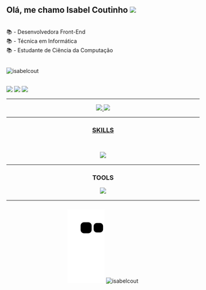 
<h2> Olá, me chamo Isabel Coutinho <img src="https://media.giphy.com/media/WUlplcMpOCEmTGBtBW/giphy.gif" width="50"></h2>
<div style="display: inline_block"><br>
📚 - Desenvolvedora Front-End <br>
📚 - Técnica em Informática <br>
📚 - Estudante de Ciência da Computação<br><br> 
 <p align="left"> <img src="https://komarev.com/ghpvc/?username=isabelcout&label=Profile%20views&color=0e75b6&style=flat" alt="isabelcout" /> </p>

 </div>
 
 <div style="display: inline_block"><br>
  <a href = "mailto:isabelcoutinhors@gmail.com"><img src="https://img.shields.io/badge/Gmail-D14836?style=for-the-badge&logo=gmail&logoColor=white"></a>
  <a href="https://www.linkedin.com/in/isabelcoutinhodonascimento/" target="_blank"><img src="https://img.shields.io/badge/-LinkedIn-%230077B5?style=for-the-badge&logo=linkedin&logoColor=white" target="_blank"></a> 
  <a href="https://api.whatsapp.com/send?phone=5591983779499" target="_blank"><img src="https://img.shields.io/badge/WhatsApp-25D366?style=for-the-badge&logo=whatsapp&logoColor=white" target="_blank"></a> 
 <hr>


<div align="center">
  <a href="https://github.com/isabelcout">
  <img height="180em" src="https://github-readme-stats.vercel.app/api?username=isabelcout&show_icons=true&theme=onedark&include_all_commits=true&count_private=true"/>
  <img height="180em" src="https://github-readme-stats.vercel.app/api/top-langs/?username=isabelcout&layout=compact&langs_count=7&theme=onedark"/>
</div>
<hr>
<h3 align="center"> <strong>SKILLS</strong> </h3>
  <div  align="center">
<div style="display: inline_block"><br>
<p align="center">
  <a href="https://skillicons.dev">
    <img src="https://skillicons.dev/icons?i=html,css,js,java" />
  </a>
</p>
<hr>
<h3 align="center"> <strong>TOOLS</strong> </h3>
  <p align="center">
  <a href="https://skillicons.dev">
    <img src="https://skillicons.dev/icons?i=git,github,vscode,eclipse" />
  </a>
</p>
  <hr>
</div>

###
 
![Snake animation](https://github.com/isabelcout/isabelcout/blob/output/github-contribution-grid-snake.svg)
![isabelcout](https://raw.githubusercontent.com/Trilokia/Trilokia/379277808c61ef204768a61bbc5d25bc7798ccf1/bottom_header.svg)
</div>
